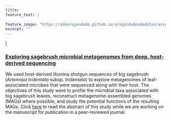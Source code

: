 ```yaml
---
title:
feature_text: |
  
feature_image: "https://adearogundade.github.io/arogundadeadedotun/assets/Images/Research_Cover_1.jpg"
excerpt: ""
---
```


|

### [Exploring sagebrush microbial metagenomes from deep, host-derived sequencing](https://www.boisestate.edu/events/event/graduate-defense-adedotun-arogundade/)

We used host-derived Illumina shotgun sequences of big sagebrush (_Artemisia tridentata_ subsp. _tridentata_) to explore metagenomes of leaf-associated microbes that were sequenced along with their host. The objectives of this study were to ​​profile the microbial taxa associated with big sagebrush leaves, reconstruct metagenome-assembled genomes (MAGs) where possible, and study the potential functions of the resulting MAGs. Click [here](https://www.boisestate.edu/events/event/graduate-defense-adedotun-arogundade/) to read the abstract of this study while we are working on the manuscript for publication in a peer-reviewed journal.


